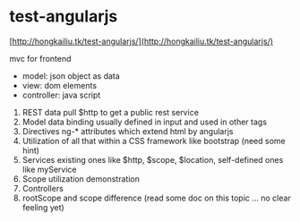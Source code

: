 # test-angularjs
[http://hongkailiu.tk/test-angularjs/](http://hongkailiu.tk/test-angularjs/)

mvc for frontend
- model: json object as data
- view: dom elements
- controller: java script


1. REST data pull
  $http to get a public rest service
2. Model data binding 
  usually defined in input and used in other tags
3. Directives 
  ng-* attributes which extend html by angularjs
4. Utilization of all that within a CSS framework like bootstrap (need some hint)
5. Services 
  existing ones like $http, $scope, $location, self-defined ones like myService
6. Scope utilization demonstration
7. Controllers
8. rootScope and scope difference (read some doc on this topic ... no clear feeling yet)
